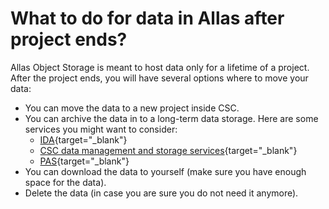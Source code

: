 # What to do for data in Allas after project ends?

Allas Object Storage is meant to host data only for a lifetime of a project. After the project ends, you will have several options where to move your data:

* You can move the data to a new project inside CSC.
* You can archive the data in to a long-term data storage. Here are some services you might want to consider:
    * [IDA](https://www.fairdata.fi/en/ida/){target="_blank"}
    * [CSC data management and storage services](https://research.csc.fi/data-management){target="_blank"}
    * [PAS](https://www.fairdata.fi/en/fairdata-pas/){target="_blank"}
* You can download the data to yourself (make sure you have enough space for the data).
* Delete the data (in case you are sure you do not need it anymore).
